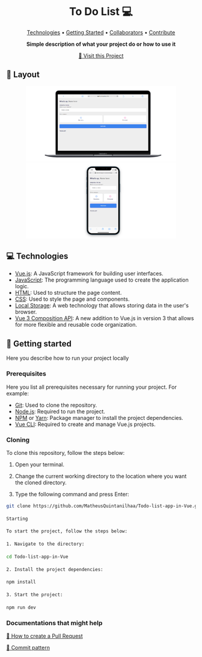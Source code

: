 <h1 align="center" style="font-weight: bold;">To Do List 💻</h1>

<p align="center">
 <a href="#tech">Technologies</a> •
 <a href="#started">Getting Started</a> •
  <a href="#colab">Collaborators</a> •
 <a href="#contribute">Contribute</a>
</p>

<p align="center">
    <b>Simple description of what your project do or how to use it</b>
</p>

<p align="center">
     <a href="https://todo-list-app-in-vue.vercel.app/">📱 Visit this Project</a>
</p>

<h2 id="layout">🎨 Layout</h2>

<p align="center">
    <img src="./src/assets/desktop.png" alt="Image Desktop" width="400px">
    <img src="./src/assets/mobile.png" alt="Image Mobile" width="400px">
</p>

<h2 id="technologies">💻 Technologies</h2>

- [Vue.js](https://vuejs.org/): A JavaScript framework for building user interfaces.
- [JavaScript](https://developer.mozilla.org/en-US/docs/Web/JavaScript): The programming language used to create the application logic.
- [HTML](https://developer.mozilla.org/en-US/docs/Web/HTML): Used to structure the page content.
- [CSS](https://developer.mozilla.org/en-US/docs/Web/CSS): Used to style the page and components.
- [Local Storage](https://developer.mozilla.org/en-US/docs/Web/API/Window/localStorage): A web technology that allows storing data in the user's browser.
- [Vue 3 Composition API](https://v3.vuejs.org/guide/composition-api-introduction.html): A new addition to Vue.js in version 3 that allows for more flexible and reusable code organization.

<h2 id="started">🚀 Getting started</h2>

Here you describe how to run your project locally

<h3>Prerequisites</h3>

Here you list all prerequisites necessary for running your project. For example:

- [Git](https://git-scm.com): Used to clone the repository.
- [Node.js](https://nodejs.org/en/): Required to run the project.
- [NPM](https://www.npmjs.com/) or [Yarn](https://yarnpkg.com/): Package manager to install the project dependencies.
- [Vue CLI](https://cli.vuejs.org/): Required to create and manage Vue.js projects.

<h3>Cloning</h3>

To clone this repository, follow the steps below:

1. Open your terminal.

2. Change the current working directory to the location where you want the cloned directory.

3. Type the following command and press Enter:

```bash
git clone https://github.com/MatheusQuintanilhaa/Todo-list-app-in-Vue.git

Starting

To start the project, follow the steps below:

1. Navigate to the directory:

cd Todo-list-app-in-Vue

2. Install the project dependencies:

npm install

3. Start the project:

npm run dev
```

<h3>Documentations that might help</h3>

[📝 How to create a Pull Request](https://www.atlassian.com/br/git/tutorials/making-a-pull-request)

[💾 Commit pattern](https://gist.github.com/joshbuchea/6f47e86d2510bce28f8e7f42ae84c716)
